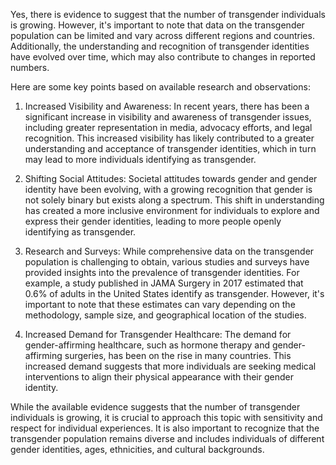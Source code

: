 Yes, there is evidence to suggest that the number of transgender individuals is growing. However, it's important to note that data on the transgender population can be limited and vary across different regions and countries. Additionally, the understanding and recognition of transgender identities have evolved over time, which may also contribute to changes in reported numbers. 

Here are some key points based on available research and observations:

1. Increased Visibility and Awareness: In recent years, there has been a significant increase in visibility and awareness of transgender issues, including greater representation in media, advocacy efforts, and legal recognition. This increased visibility has likely contributed to a greater understanding and acceptance of transgender identities, which in turn may lead to more individuals identifying as transgender.

2. Shifting Social Attitudes: Societal attitudes towards gender and gender identity have been evolving, with a growing recognition that gender is not solely binary but exists along a spectrum. This shift in understanding has created a more inclusive environment for individuals to explore and express their gender identities, leading to more people openly identifying as transgender.

3. Research and Surveys: While comprehensive data on the transgender population is challenging to obtain, various studies and surveys have provided insights into the prevalence of transgender identities. For example, a study published in JAMA Surgery in 2017 estimated that 0.6% of adults in the United States identify as transgender. However, it's important to note that these estimates can vary depending on the methodology, sample size, and geographical location of the studies.

4. Increased Demand for Transgender Healthcare: The demand for gender-affirming healthcare, such as hormone therapy and gender-affirming surgeries, has been on the rise in many countries. This increased demand suggests that more individuals are seeking medical interventions to align their physical appearance with their gender identity.

While the available evidence suggests that the number of transgender individuals is growing, it is crucial to approach this topic with sensitivity and respect for individual experiences. It is also important to recognize that the transgender population remains diverse and includes individuals of different gender identities, ages, ethnicities, and cultural backgrounds.